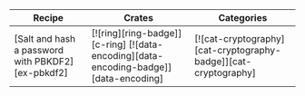 | Recipe | Crates | Categories |
|--------|--------|------------|
| [Salt and hash a password with PBKDF2][ex-pbkdf2] | [![ring][ring-badge]][c-ring]  [![data-encoding][data-encoding-badge]][data-encoding] | [![cat-cryptography][cat-cryptography-badge]][cat-cryptography] |
